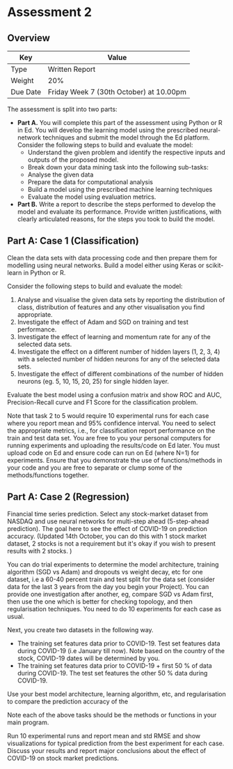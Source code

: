 # Assessment 2
## Overview

| Key | Value |
|---|---|
| Type | Written Report |
| Weight | 20% |
| Due Date | Friday  Week 7 (30th October) at 10.00pm |

The assessment is split into two parts:

* **Part A.** You will complete this part of the assessment using Python or R in Ed. You will develop the learning model using the prescribed neural-network techniques and submit the model through the Ed platform. Consider the following steps to build and evaluate the model:
  * Understand the given problem and identify the respective inputs and outputs of the proposed model.
  * Break down your data mining task into the following sub-tasks:
  * Analyse the given data
  * Prepare the data for computational analysis
  * Build a model using the prescribed machine learning techniques
  * Evaluate the model using evaluation metrics.
* **Part B.** Write a report to describe the steps performed to develop the model and evaluate its performance. Provide written justifications, with clearly articulated reasons, for the steps you took to build the model.

## Part A: Case 1 (Classification)

Clean the data sets with data processing code and then prepare them for modelling using neural networks. Build a model either using Keras or scikit-learn in Python or R.

Consider the following steps to build and evaluate the model:

1. Analyse and visualise the given data sets by reporting the distribution of class, distribution of features and any other visualisation you find appropriate.
2. Investigate the effect of Adam and SGD on training and test performance.
3. Investigate the effect of learning and momentum rate for any of the selected data sets.
4. Investigate the effect on a different number of hidden layers (1, 2, 3, 4) with a selected number of hidden neurons for any of the selected data sets.
5. Investigate the effect of different combinations of the number of hidden neurons (eg. 5, 10, 15, 20, 25) for single hidden layer.

Evaluate the best model using a confusion matrix and show ROC and AUC, Precision-Recall curve and F1 Score for the classification problem.

Note that task 2 to 5 would require 10 experimental runs for each case where you report mean and 95% confidence interval. You need to select the appropriate metrics, i.e., for classification report performance on the train and test data set. You are free to you your personal computers for running experiments and uploading the results/code on Ed later.  You must upload code on Ed and ensure code can run on Ed (where N=1) for experiments. Ensure that you demonstrate the use of functions/methods in your code and you are free to separate or clump some of the methods/functions together.

## Part A: Case 2 (Regression)

Financial time series prediction. Select any stock-market dataset from  NASDAQ and use neural networks for multi-step ahead (5-step-ahead prediction).  The goal here to see the effect of COVID-19 on prediction accuracy.  (Updated 14th October, you can do this with 1 stock market dataset, 2 stocks is not a requirement but it's okay if you wish to present results with 2 stocks. )


You can do trial experiments to determine the model architecture, training algorithm (SGD vs Adam) and dropouts vs weight decay, etc for one dataset, i.e a 60-40 percent train and test split for the data set (consider data for the last 3 years from the day you begin your Project). You can provide one investigation after another, eg, compare SGD vs Adam first, then use the one which is better for checking topology, and then regularisation techniques. You need to do 10 experiments for each case as usual.

Next, you create two datasets in the following way.
* The training set features data prior to COVID-19. Test set features data during COVID-19 (i.e January till now). Note based on the country of the stock, COVID-19 dates will be determined by you.
* The training set features data prior to COVID-19 + first 50 % of data during COVID-19. The test set features the other 50 % data during COVID-19.

Use your best model architecture, learning algorithm, etc, and regularisation to compare the prediction accuracy of the


Note each of the above tasks should be the methods or functions in your main program.

Run 10 experimental runs and report mean and std RMSE and show visualizations for typical prediction from the best experiment for each case. Discuss your results and report major conclusions about the effect of COVID-19 on stock market predictions.
